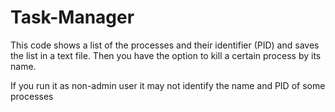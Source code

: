 # Task-Manager
 This code shows a list of the processes and their identifier (PID) and saves the list in a text file. Then you have the option to kill a certain process by its  name.
 
 If you run it as non-admin user it may not identify the name and PID of some processes
